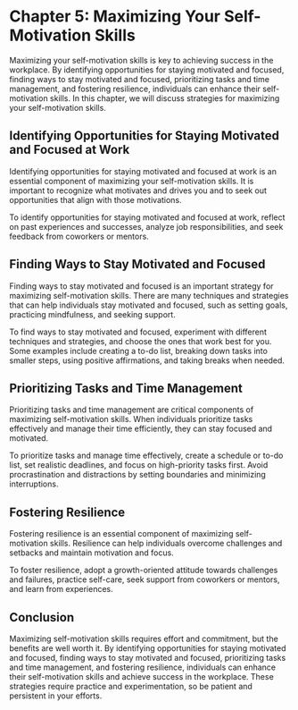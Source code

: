 Chapter 5: Maximizing Your Self-Motivation Skills
=================================================

Maximizing your self-motivation skills is key to achieving success in the workplace. By identifying opportunities for staying motivated and focused, finding ways to stay motivated and focused, prioritizing tasks and time management, and fostering resilience, individuals can enhance their self-motivation skills. In this chapter, we will discuss strategies for maximizing your self-motivation skills.

Identifying Opportunities for Staying Motivated and Focused at Work
-------------------------------------------------------------------

Identifying opportunities for staying motivated and focused at work is an essential component of maximizing your self-motivation skills. It is important to recognize what motivates and drives you and to seek out opportunities that align with those motivations.

To identify opportunities for staying motivated and focused at work, reflect on past experiences and successes, analyze job responsibilities, and seek feedback from coworkers or mentors.

Finding Ways to Stay Motivated and Focused
------------------------------------------

Finding ways to stay motivated and focused is an important strategy for maximizing self-motivation skills. There are many techniques and strategies that can help individuals stay motivated and focused, such as setting goals, practicing mindfulness, and seeking support.

To find ways to stay motivated and focused, experiment with different techniques and strategies, and choose the ones that work best for you. Some examples include creating a to-do list, breaking down tasks into smaller steps, using positive affirmations, and taking breaks when needed.

Prioritizing Tasks and Time Management
--------------------------------------

Prioritizing tasks and time management are critical components of maximizing self-motivation skills. When individuals prioritize tasks effectively and manage their time efficiently, they can stay focused and motivated.

To prioritize tasks and manage time effectively, create a schedule or to-do list, set realistic deadlines, and focus on high-priority tasks first. Avoid procrastination and distractions by setting boundaries and minimizing interruptions.

Fostering Resilience
--------------------

Fostering resilience is an essential component of maximizing self-motivation skills. Resilience can help individuals overcome challenges and setbacks and maintain motivation and focus.

To foster resilience, adopt a growth-oriented attitude towards challenges and failures, practice self-care, seek support from coworkers or mentors, and learn from experiences.

Conclusion
----------

Maximizing self-motivation skills requires effort and commitment, but the benefits are well worth it. By identifying opportunities for staying motivated and focused, finding ways to stay motivated and focused, prioritizing tasks and time management, and fostering resilience, individuals can enhance their self-motivation skills and achieve success in the workplace. These strategies require practice and experimentation, so be patient and persistent in your efforts.
